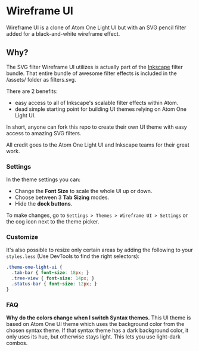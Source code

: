 # Wireframe UI

Wireframe UI is a clone of Atom One Light UI but with an SVG pencil filter added for a black-and-white wireframe effect.

## Why?

The SVG filter Wireframe UI utilizes is actually part of the [Inkscape](https://inkscape.org/en/) filter bundle. That entire bundle of awesome filter effects is included in the /assets/ folder as filters.svg.

There are 2 benefits:
- easy access to all of Inkscape's scalable filter effects within Atom.
- dead simple starting point for building UI themes relying on Atom One Light UI.

In short, anyone can fork this repo to create their own UI theme with easy access to amazing SVG filters.

All credit goes to the Atom One Light UI and Inkscape teams for their great work.

### Settings

In the theme settings you can:

- Change the __Font Size__ to scale the whole UI up or down.
- Choose between 3 __Tab Sizing__ modes.
- Hide the  __dock buttons__.

To make changes, go to `Settings > Themes > Wireframe UI > Settings` or the cog icon next to the theme picker.

### Customize

It's also possible to resize only certain areas by adding the following to your `styles.less` (Use DevTools to find the right selectors):

```css
.theme-one-light-ui {
  .tab-bar { font-size: 18px; }
  .tree-view { font-size: 14px; }
  .status-bar { font-size: 12px; }
}
```

### FAQ

__Why do the colors change when I switch Syntax themes.__
This UI theme is based on Atom One UI theme which uses the background color from the chosen syntax theme. If that syntax theme has a dark background color, it only uses its hue, but otherwise stays light. This lets you use light-dark combos.
